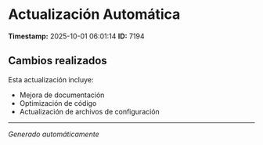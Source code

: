 # Actualización Automática

**Timestamp:** 2025-10-01 06:01:14
**ID:** 7194

## Cambios realizados

Esta actualización incluye:
- Mejora de documentación
- Optimización de código
- Actualización de archivos de configuración

---
*Generado automáticamente*
